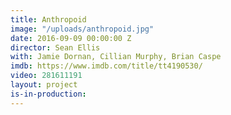 ```yaml
---
title: Anthropoid
image: "/uploads/anthropoid.jpg"
date: 2016-09-09 00:00:00 Z
director: Sean Ellis
with: Jamie Dornan, Cillian Murphy, Brian Caspe
imdb: https://www.imdb.com/title/tt4190530/
video: 281611191
layout: project
is-in-production: 
---
```


